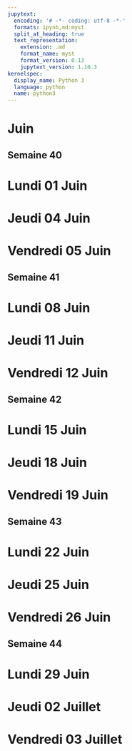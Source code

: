 ```yaml
---
jupytext:
  encoding: '# -*- coding: utf-8 -*-'
  formats: ipynb,md:myst
  split_at_heading: true
  text_representation:
    extension: .md
    format_name: myst
    format_version: 0.13
    jupytext_version: 1.10.3
kernelspec:
  display_name: Python 3
  language: python
  name: python3
---
```


# Juin
## Semaine 40 
# Lundi 01 Juin


# Jeudi 04 Juin


# Vendredi 05 Juin


## Semaine 41 
# Lundi 08 Juin


# Jeudi 11 Juin


# Vendredi 12 Juin


## Semaine 42 
# Lundi 15 Juin


# Jeudi 18 Juin


# Vendredi 19 Juin


## Semaine 43 
# Lundi 22 Juin


# Jeudi 25 Juin


# Vendredi 26 Juin


## Semaine 44 
# Lundi 29 Juin


# Jeudi 02 Juillet


# Vendredi 03 Juillet


